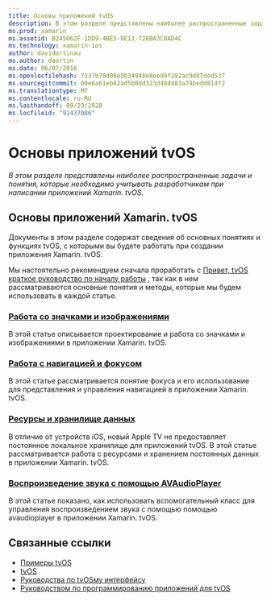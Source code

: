 ```yaml
---
title: Основы приложений tvOS
description: В этом разделе представлены наиболее распространенные задачи и понятия, которые необходимо учитывать разработчикам при написании приложений Xamarin. tvOS.
ms.prod: xamarin
ms.assetid: B245062F-1DD9-4BE5-8E11-728BA3C8AD4C
ms.technology: xamarin-ios
author: davidortinau
ms.author: daortin
ms.date: 06/07/2016
ms.openlocfilehash: 7337b70d08e5b3494be8eed9f292ac9d87ded537
ms.sourcegitcommit: 00e6a61eb82ad5b0dd323d48d483a74bedd814f2
ms.translationtype: MT
ms.contentlocale: ru-RU
ms.lasthandoff: 09/29/2020
ms.locfileid: "91437086"
---
```

# <a name="tvos-application-fundamentals"></a>Основы приложений tvOS

_В этом разделе представлены наиболее распространенные задачи и понятия, которые необходимо учитывать разработчикам при написании приложений Xamarin. tvOS._

<a name="Xamarin.tvOS-Application-Fundamentals"></a>

## <a name="xamarintvos-application-fundamentals"></a>Основы приложений Xamarin. tvOS

Документы в этом разделе содержат сведения об основных понятиях и функциях tvOS, с которыми вы будете работать при создании приложения Xamarin. tvOS.

Мы настоятельно рекомендуем сначала проработать с [Привет, tvOS краткое руководство по началу работы](~/ios/tvos/get-started/hello-tvos.md) , так как в нем рассматриваются основные понятия и методы, которые мы будем использовать в каждой статье.

<a name="Working-with-Icons-and-Images"></a>

### <a name="working-with-icons-and-images"></a>[Работа со значками и изображениями](~/ios/tvos/app-fundamentals/icons-images.md)

В этой статье описывается проектирование и работа со значками и изображениями в приложении Xamarin. tvOS.

<a name="Working-with-Navigation-and-Focus"></a>

### <a name="working-with-navigation-and-focus"></a>[Работа с навигацией и фокусом](~/ios/tvos/app-fundamentals/navigation-focus.md)

В этой статье рассматривается понятие фокуса и его использование для представления и управления навигацией в приложении Xamarin. tvOS.

<a name="Resources-and-Data-Storage"></a>

### <a name="resources-and-data-storage"></a>[Ресурсы и хранилище данных](~/ios/tvos/app-fundamentals/resources-data-storage.md)

В отличие от устройств iOS, новый Apple TV не предоставляет постоянное локальное хранилище для приложений tvOS. В этой статье рассматривается работа с ресурсами и хранением постоянных данных в приложении Xamarin. tvOS.

<a name="Playing-Sound-with-AVAudioPlayer"></a>

### <a name="playing-sound-with-avaudioplayer"></a>[Воспроизведение звука с помощью AVAudioPlayer](~/ios/tvos/app-fundamentals/sounds.md)

В этой статье показано, как использовать вспомогательный класс для управления воспроизведением звука с помощью помощью avaudioplayer в приложении Xamarin. tvOS.

## <a name="related-links"></a>Связанные ссылки

- [Примеры tvOS](/samples/browse/?products=xamarin&term=Xamarin.iOS%2btvOS)
- [tvOS](https://developer.apple.com/tvos/)
- [Руководства по tvOSму интерфейсу](https://developer.apple.com/tvos/human-interface-guidelines/)
- [Руководством по программированию приложений для tvOS](https://developer.apple.com/library/prerelease/tvos/documentation/General/Conceptual/AppleTV_PG/)